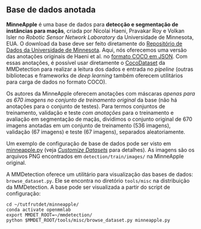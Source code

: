 Base de dados anotada
---------------------

**MinneApple** é uma base de dados para **detecção e segmentação de instâncias para maçãs**, criada por Nicolai Haeni, Pravakar Roy e Volkan Isler no *Robotic Sensor Network Laboratory* da Universidade de Minnesota, EUA. O download da base deve ser feito diretamente do [Repositório de Dados da Universidade de Minnesota](https://doi.org/10.13020/8ecp-3r13). Aqui, nós oferecemos uma versão das anotações originais de Haeni et al. no [formato COCO em JSON](https://cocodataset.org/#format-data). Com essas anotações, é possível usar diretamente o [CocoDataset](https://mmdetection.readthedocs.io/en/latest/api.html#mmdet.datasets.CocoDataset) da MMDetection para realizar a leitura dos dados e entrada no *pipeline* (outras bibliotecas e frameworks de *deep learning* também oferecem utilitários para carga de dados no formato COCO).

Os autores da MinneApple oferecem anotações com máscaras *apenas para as 670 imagens no conjunto de treinamento original* da base (não há anotações para o conjunto de testes). Para termos conjuntos de treinamento, validação e teste *com anotações* para o treinamento e avaliação em segmentação de maçãs, dividimos o conjunto original de 670 imagens anotadas em um conjunto de treinamento (536 imagens), validação (67 imagens) e teste (67 imagens), separados aleatoriamente.

Um exemplo de configuração de base de dados pode ser visto em [minneapple.py](minneapple.py) (veja *[Customize Datasets](https://mmdetection.readthedocs.io/en/latest/tutorials/customize_dataset.html#tutorial-2-customize-datasets)* para detalhes). As imagens são os arquivos PNG encontrados em `detection/train/images/` na MinneApple original.

A MMDetection oferece um utilitário para visualização das bases de dados: `browse_dataset.py`. Ele se encontra no diretório `tools/misc` na distribuição da MMDetection. A base pode ser visualizada a partir do script de configuração:

```
cd ~/tutfrutdet/minneapple/
conda activate openmmlab
export MMDET_ROOT=~/mmdetection/
python $MMDET_ROOT/tools/misc/browse_dataset.py minneapple.py
```


